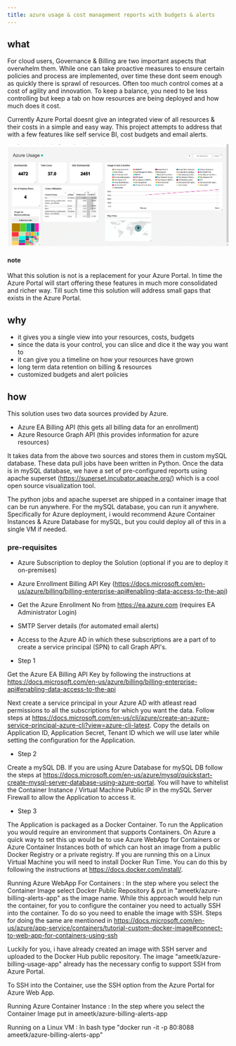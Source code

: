 ```yaml
---
title: azure usage & cost management reports with budgets & alerts
---
```


## what

For cloud users, Governance & Billing are two important aspects that overwhelm them. While one can take proactive measures to ensure certain policies and process are implemented, over time these dont seem enough as quickly there is sprawl of resources. Often too much control comes at a cost of agility and innovation. To keep a balance, you need to be less controlling but keep a tab on how resources are being deployed and how much does it cost. 

Currently Azure Portal doesnt give an integrated view of all resources & their costs in a simple and easy way. This project attempts to address that with a few features like self service BI, cost budgets and email alerts.

![sample dashboard](https://github.com/ameetkonnur/blogs/raw/master/img/billing-1.gif)

#### note

What this solution is not is a replacement for your Azure Portal. In time the Azure Portal will start offering these features in much more consolidated and richer way. Till such time this solution will address small gaps that exists in the Azure Portal.

## why

- it gives you a single view into your resources, costs, budgets
- since the data is your control, you can slice and dice it the way you want to
- it can give you a timeline on how your resources have grown
- long term data retention on billing & resources
- customized budgets and alert policies

## how

This solution uses two data sources provided by Azure.

- Azure EA Billing API (this gets all billing data for an enrollment)
- Azure Resource Graph API (this provides information for azure resources)

It takes data from the above two sources and stores them in custom mySQL database. These data pull jobs have been written in Python.
Once the data is in mySQL database, we have a set of pre-configured reports using apache superset (<https://superset.incubator.apache.org/>) which is a cool open source visualization tool.

The python jobs and apache superset are shipped in a container image that can be run anywhere. For the mySQL database, you can run it anywhere. Specifically for Azure deployment, i would recommend Azure Container Instances & Azure Database for mySQL, but you could deploy all of this in a single VM if needed.

### pre-requisites

- Azure Subscription to deploy the Solution (optional if you are to deploy it on-premises)
- Azure Enrollment Billing API Key (<https://docs.microsoft.com/en-us/azure/billing/billing-enterprise-api#enabling-data-access-to-the-api>)
- Get the Azure Enrollment No from <https://ea.azure.com> (requires EA Administrator Login)
- SMTP Server details (for automated email alerts)
- Access to the Azure AD in which these subscriptions are a part of to create a service principal (SPN) to call Graph API's.


- Step 1

Get the Azure EA Billing API Key by following the instructions at <https://docs.microsoft.com/en-us/azure/billing/billing-enterprise-api#enabling-data-access-to-the-api>

Next create a service principal in your Azure AD with atleast read permissions to all the subscriptions for which you want the data.
Follow steps at <https://docs.microsoft.com/en-us/cli/azure/create-an-azure-service-principal-azure-cli?view=azure-cli-latest>. Copy the details on Application ID, Application Secret, Tenant ID which we will use later while setting the configuration for the Application.

- Step 2

Create a mySQL DB. If you are using Azure Database for mySQL DB follow the steps at <https://docs.microsoft.com/en-us/azure/mysql/quickstart-create-mysql-server-database-using-azure-portal>. You will have to whitelist the Container Instance / Virtual Machine Public IP in the mySQL Server Firewall to allow the Application to access it.

- Step 3

The Application is packaged as a Docker Container. To run the Application you would require an environment that supports Containers. On Azure a quick way to set this up would be to use Azure WebApp for Containers or Azure Container Instances both of which can host an image from a public Docker Registry or a private registry. If you are running this on a Linux Virtual Machine you will need to install Docker Run Time. You can do this by following the instructions at <https://docs.docker.com/install/>.

Running Azure WebApp For Containers : In the step where you select the Container Image select Docker Public Repository & put in "ameetk/azure-billing-alerts-app" as the image name. While this approach would help run the container, for you to configure the container you need to actually SSH into the container. To do so you need to enable the image with SSH. Steps for doing the same are mentioned in <https://docs.microsoft.com/en-us/azure/app-service/containers/tutorial-custom-docker-image#connect-to-web-app-for-containers-using-ssh>

Luckily for you, i have already created an image with SSH server and uploaded to the Docker Hub public repository. The image "ameetk/azure-billing-usage-app" already has the necessary config to support SSH from Azure Portal.

To SSH into the Container, use the SSH option from the Azure Portal for Azure Web App.

Running Azure Container Instance : In the step where you select the Container Image put in ameetk/azure-billing-alerts-app

Running on a Linux VM : In bash type "docker run -it -p 80:8088 ameetk/azure-billing-alerts-app"